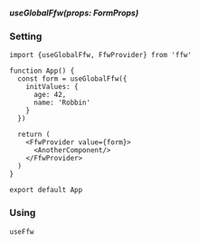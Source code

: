 ##### useGlobalFfw(props: FormProps)

### Setting

```tsx
import {useGlobalFfw, FfwProvider} from 'ffw'

function App() {
  const form = useGlobalFfw({
    initValues: {
      age: 42,
      name: 'Robbin'
    }
  })
  
  return (
    <FfwProvider value={form}>
      <AnotherComponent/>
    </FfwProvider>
  )
}

export default App
```

### Using

```ts
useFfw
```